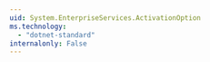 ```yaml
---
uid: System.EnterpriseServices.ActivationOption
ms.technology: 
  - "dotnet-standard"
internalonly: False
---
```

